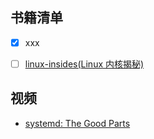 ## 书籍清单
- [x] xxx
- [ ] [linux-insides(Linux 内核揭秘)](https://github.com/0xAX/linux-insides/blob/master/SUMMARY.md) 


## 视频
- [systemd: The Good Parts](https://www.hashicorp.com/resources/systemd-the-good-parts)
